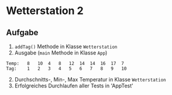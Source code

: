 # Wetterstation 2

## Aufgabe

1. `addTag()` Methode in Klasse `Wetterstation`
1. Ausgabe (`main` Methode in Klasse `App`)

```
Temp:   8   10  4   8   12  14  14  16  17  7
Tag:    1   2   3   4   5   6   7   8   9   10
```

2. Durchschnitts-, Min-, Max Temperatur in Klasse `Wetterstation`
3. Erfolgreiches Durchlaufen aller Tests in 'AppTest'

